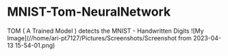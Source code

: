 # MNIST-Tom-NeuralNetwork
TOM ( A Trained Model ) detects the MNIST - Handwritten Digits
![My Image](//home/ari-pt7127/Pictures/Screenshots/Screenshot from 2023-04-13 15-54-01.png)
